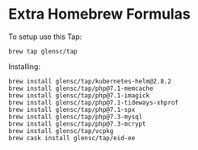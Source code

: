 # Extra Homebrew Formulas

To setup use this Tap:
```
brew tap glensc/tap
```

Installing:

```
brew install glensc/tap/kubernetes-helm@2.8.2
brew install glensc/tap/php@7.1-memcache
brew install glensc/tap/php@7.1-imagick
brew install glensc/tap/php@7.1-tideways-xhprof
brew install glensc/tap/php@7.1-spx
brew install glensc/tap/php@7.3-mysql
brew install glensc/tap/php@7.3-mcrypt
brew install glensc/tap/vcpkg
brew cask install glensc/tap/eid-ee
```
